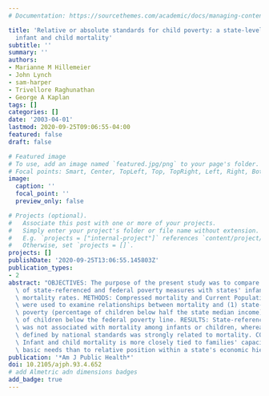 ```yaml
---
# Documentation: https://sourcethemes.com/academic/docs/managing-content/

title: 'Relative or absolute standards for child poverty: a state-level analysis of
  infant and child mortality'
subtitle: ''
summary: ''
authors:
- Marianne M Hillemeier
- John Lynch
- sam-harper
- Trivellore Raghunathan
- George A Kaplan
tags: []
categories: []
date: '2003-04-01'
lastmod: 2020-09-25T09:06:55-04:00
featured: false
draft: false

# Featured image
# To use, add an image named `featured.jpg/png` to your page's folder.
# Focal points: Smart, Center, TopLeft, Top, TopRight, Left, Right, BottomLeft, Bottom, BottomRight.
image:
  caption: ''
  focal_point: ''
  preview_only: false

# Projects (optional).
#   Associate this post with one or more of your projects.
#   Simply enter your project's folder or file name without extension.
#   E.g. `projects = ["internal-project"]` references `content/project/deep-learning/index.md`.
#   Otherwise, set `projects = []`.
projects: []
publishDate: '2020-09-25T13:06:55.145803Z'
publication_types:
- 2
abstract: "OBJECTIVES: The purpose of the present study was to compare the associations\
  \ of state-referenced and federal poverty measures with states' infant and child\
  \ mortality rates. METHODS: Compressed mortality and Current Population Survey data\
  \ were used to examine relationships between mortality and (1) state-referenced\
  \ poverty (percentage of children below half the state median income) and (2) percentage\
  \ of children below the federal poverty line. RESULTS: State-referenced poverty\
  \ was not associated with mortality among infants or children, whereas poverty as\
  \ defined by national standards was strongly related to mortality. CONCLUSIONS:\
  \ Infant and child mortality is more closely tied to families' capacity for meeting\
  \ basic needs than to relative position within a state's economic hierarchy."
publication: '*Am J Public Health*'
doi: 10.2105/ajph.93.4.652
# add Almetric adn dimensions badges
add_badge: true
---
```

